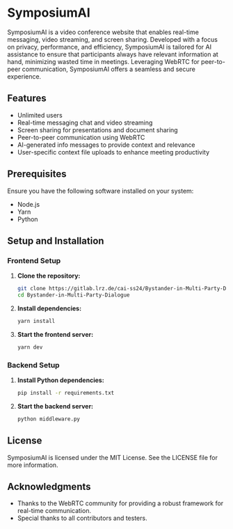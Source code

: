 # SymposiumAI

SymposiumAI is a video conference website that enables real-time messaging, video streaming, and screen sharing. Developed with a focus on privacy, performance, and efficiency, SymposiumAI is tailored for AI assistance to ensure that participants always have relevant information at hand, minimizing wasted time in meetings. Leveraging WebRTC for peer-to-peer communication, SymposiumAI offers a seamless and secure experience.

## Features
- Unlimited users
- Real-time messaging chat and video streaming
- Screen sharing for presentations and document sharing
- Peer-to-peer communication using WebRTC
- AI-generated info messages to provide context and relevance
- User-specific context file uploads to enhance meeting productivity

## Prerequisites

Ensure you have the following software installed on your system:
- Node.js
- Yarn
- Python

## Setup and Installation

### Frontend Setup

1. **Clone the repository:**
   ```sh
   git clone https://gitlab.lrz.de/cai-ss24/Bystander-in-Multi-Party-Dialogue.git
   cd Bystander-in-Multi-Party-Dialogue
   ```

2. **Install dependencies:**
   ```sh
   yarn install
   ```

3. **Start the frontend server:**
   ```sh
   yarn dev
   ```

### Backend Setup

1. **Install Python dependencies:**
   ```sh
   pip install -r requirements.txt
   ```

2. **Start the backend server:**
   ```sh
   python middleware.py
   ```

## License

SymposiumAI is licensed under the MIT License. See the LICENSE file for more information.

## Acknowledgments

- Thanks to the WebRTC community for providing a robust framework for real-time communication.
- Special thanks to all contributors and testers.
